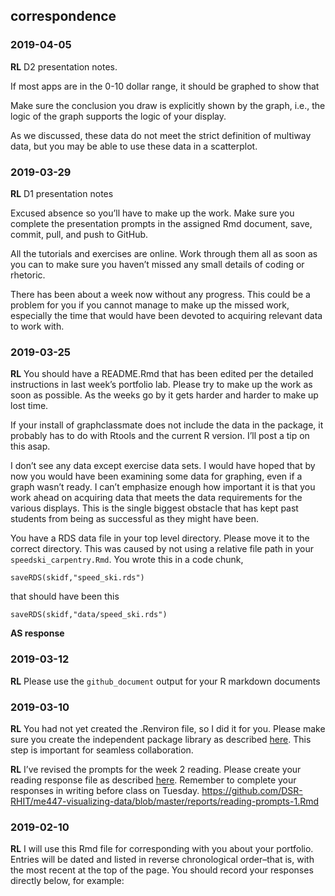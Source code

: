 
## correspondence

### 2019-04-05

**RL** D2 presentation notes.

If most apps are in the 0-10 dollar range, it should be graphed to show
that

Make sure the conclusion you draw is explicitly shown by the graph,
i.e., the logic of the graph supports the logic of your display.

As we discussed, these data do not meet the strict definition of
multiway data, but you may be able to use these data in a scatterplot.

### 2019-03-29

**RL** D1 presentation notes

Excused absence so you’ll have to make up the work. Make sure you
complete the presentation prompts in the assigned Rmd document, save,
commit, pull, and push to GitHub.

All the tutorials and exercises are online. Work through them all as
soon as you can to make sure you haven’t missed any small details of
coding or rhetoric.

There has been about a week now without any progress. This could be a
problem for you if you cannot manage to make up the missed work,
especially the time that would have been devoted to acquiring relevant
data to work with.

### 2019-03-25

**RL** You should have a README.Rmd that has been edited per the
detailed instructions in last week’s portfolio lab. Please try to make
up the work as soon as possible. As the weeks go by it gets harder and
harder to make up lost time.

If your install of graphclassmate does not include the data in the
package, it probably has to do with Rtools and the current R version.
I’ll post a tip on this asap.

I don’t see any data except exercise data sets. I would have hoped that
by now you would have been examining some data for graphing, even if a
graph wasn’t ready. I can’t emphasize enough how important it is that
you work ahead on acquiring data that meets the data requirements for
the various displays. This is the single biggest obstacle that has kept
past students from being as successful as they might have been.

You have a RDS data file in your top level directory. Please move it to
the correct directory. This was caused by not using a relative file path
in your `speedski_carpentry.Rmd`. You wrote this in a code chunk,

    saveRDS(skidf,"speed_ski.rds")

that should have been this

    saveRDS(skidf,"data/speed_ski.rds")

**AS response**

### 2019-03-12

**RL** Please use the `github_document` output for your R markdown
documents

### 2019-03-10

**RL** You had not yet created the .Renviron file, so I did it for you.
Please make sure you create the independent package library as described
[here](https://github.com/DSR-RHIT/me447-visualizing-data/blob/master/cm/cm902-software-studio.md#create-the-renviron).
This step is important for seamless collaboration.

**RL** I’ve revised the prompts for the week 2 reading. Please create
your reading response file as described
[here](https://github.com/DSR-RHIT/me447-visualizing-data/blob/master/cm/cm902-software-studio.md#setup-reading-response).
Remember to complete your responses in writing before class on Tuesday.
<https://github.com/DSR-RHIT/me447-visualizing-data/blob/master/reports/reading-prompts-1.Rmd>

### 2019-02-10

**RL** I will use this Rmd file for corresponding with you about your
portfolio. Entries will be dated and listed in reverse chronological
order–that is, with the most recent at the top of the page. You should
record your responses directly below, for example:
